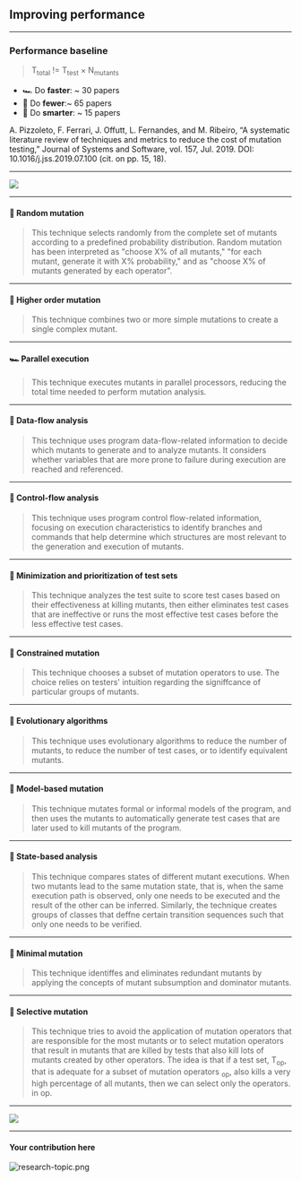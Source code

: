 <!-- .slide: class="is-fancy2" -->

## Improving performance

---

### Performance baseline

> T<sub>total</sub> <span class="fragment" data-fragment-index="0">!</span>= T<sub>test</sub> &times; N<sub>mutants</sub>

<!-- .element class="text-xl" -->

* 🏎️ Do **faster**: ~ 30 papers
* 🦥 Do **fewer**:~ 65 papers
* 🧐 Do **smarter**: ~ 15 papers

<!-- .element class="no-list fragment" data-fragment-index="0" -->

A. Pizzoleto, F. Ferrari, J. Offutt, L. Fernandes, and M. Ribeiro, “A systematic literature
review of techniques and metrics to reduce the cost of mutation testing,” Journal of Systems
and Software, vol. 157, Jul. 2019. DOI: 10.1016/j.jss.2019.07.100 (cit. on pp. 15, 18).

<!-- .element class="citation fragment" data-fragment-index="1" -->

---

![](/img/cost-reduction-timeline.png)

---

#### 🦥 Random mutation

> This technique selects randomly from the complete set of mutants according to a predefined probability distribution. Random mutation has been interpreted as "choose X% of all mutants," "for each mutant, generate it with X% probability," and as "choose X% of mutants generated by each operator".

---

#### 🧐 Higher order mutation

> This technique combines two or more simple mutations to create a single complex mutant.


---

#### 🏎️ Parallel execution

> This technique executes mutants in parallel processors, reducing
the total time needed to perform mutation analysis.

---

#### 🦥 Data-flow analysis

> This technique uses program data-flow-related information to decide which mutants to generate and to analyze mutants.
It considers whether variables that are more prone to failure during execution are reached and referenced.

--- 

#### 🦥 Control-flow analysis

> This technique uses program control flow-related information, focusing on execution characteristics to identify branches and commands that help determine which structures are most relevant to the generation and execution of mutants.

--- 

#### 🧐 Minimization and prioritization of test sets

> This technique analyzes the test suite to score test cases based on their effectiveness at killing mutants, then either eliminates test cases that are ineffective or runs the most effective test cases before the less effective test cases.

---

#### 🦥 Constrained mutation

> This technique chooses a subset of mutation operators to use.
The choice relies on testers' intuition regarding the signiffcance of particular groups of mutants.

---

#### 🧐 Evolutionary algorithms

> This technique uses evolutionary algorithms to reduce the number of mutants, to reduce the number of test cases, or to identify equivalent mutants.

---

#### 🧐 Model-based mutation

> This technique mutates formal or informal models of the program, and then uses the mutants to automatically generate test cases that are later used to kill mutants of the program.

---

#### 🧐 State-based analysis

> This technique compares states of different mutant executions.
When two mutants lead to the same mutation state, that is, when the same execution path is observed, only one needs to be executed and the result of the other can be inferred.
Similarly, the technique creates groups of classes that deffne certain transition sequences such that only one needs to be verified.

---

#### 🦥 Minimal mutation

> This technique identiffes and eliminates redundant mutants by
applying the concepts of mutant subsumption and dominator mutants.

---

#### 🦥 Selective mutation

> This technique tries to avoid the application of mutation operators that are responsible for the most mutants or to select mutation operators that result in mutants that are killed by tests that also kill lots of mutants created by other operators.
The idea is that if a test set, T<sub>op</sub>, that is adequate for a subset of mutation operators <sub>op</sub>, also kills a very high percentage of all mutants, then we can select only the operators.
in op.

---

![](/img/jan-smits.png)

---

#### Your contribution here

![research-topic.png](/img/research-topic.png)